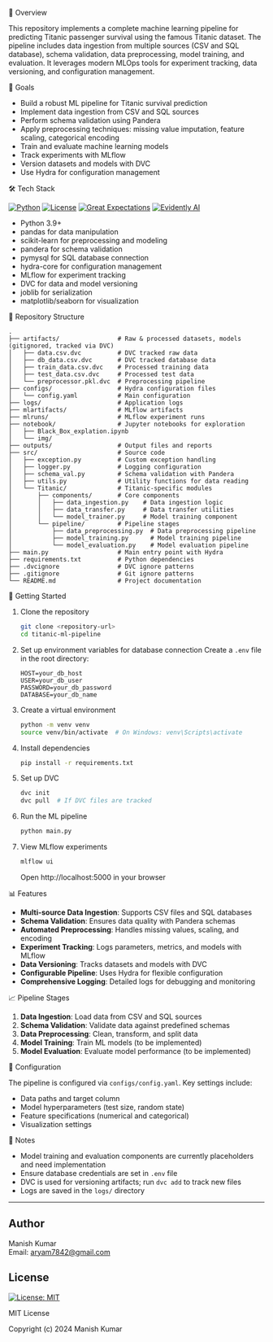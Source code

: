 📌 Overview

This repository implements a complete machine learning pipeline for predicting Titanic passenger survival using the famous Titanic dataset. The pipeline includes data ingestion from multiple sources (CSV and SQL database), schema validation, data preprocessing, model training, and evaluation. It leverages modern MLOps tools for experiment tracking, data versioning, and configuration management.

🎯 Goals

- Build a robust ML pipeline for Titanic survival prediction
- Implement data ingestion from CSV and SQL sources
- Perform schema validation using Pandera
- Apply preprocessing techniques: missing value imputation, feature scaling, categorical encoding
- Train and evaluate machine learning models
- Track experiments with MLflow
- Version datasets and models with DVC
- Use Hydra for configuration management

🛠️ Tech Stack

[![Python](https://img.shields.io/badge/Python-3.9+-blue.svg)](https://www.python.org/)
[![License](https://img.shields.io/badge/License-MIT-green.svg)](LICENSE)
[![Great Expectations](https://img.shields.io/badge/Great%20Expectations-0.17+-orange.svg)](https://greatexpectations.io/)
[![Evidently AI](https://img.shields.io/badge/Evidently%20AI-0.2+-purple.svg)](https://www.evidentlyai.com/)

- Python 3.9+
- pandas for data manipulation
- scikit-learn for preprocessing and modeling
- pandera for schema validation
- pymysql for SQL database connection
- hydra-core for configuration management
- MLflow for experiment tracking
- DVC for data and model versioning
- joblib for serialization
- matplotlib/seaborn for visualization

📂 Repository Structure

```
.
├── artifacts/                # Raw & processed datasets, models (gitignored, tracked via DVC)
│   ├── data.csv.dvc          # DVC tracked raw data
│   ├── db_data.csv.dvc       # DVC tracked database data
│   ├── train_data.csv.dvc    # Processed training data
│   ├── test_data.csv.dvc     # Processed test data
│   └── preprocessor.pkl.dvc  # Preprocessing pipeline
├── configs/                  # Hydra configuration files
│   └── config.yaml           # Main configuration
├── logs/                     # Application logs
├── mlartifacts/              # MLflow artifacts
├── mlruns/                   # MLflow experiment runs
├── notebook/                 # Jupyter notebooks for exploration
│   ├── Black_Box_explation.ipynb
│   └── img/
├── outputs/                  # Output files and reports
├── src/                      # Source code
│   ├── exception.py          # Custom exception handling
│   ├── logger.py             # Logging configuration
│   ├── schema_val.py         # Schema validation with Pandera
│   ├── utils.py              # Utility functions for data reading
│   └── Titanic/              # Titanic-specific modules
│       ├── components/       # Core components
│       │   ├── data_ingestion.py    # Data ingestion logic
│       │   ├── data_transfer.py     # Data transfer utilities
│       │   └── model_trainer.py     # Model training component
│       └── pipeline/         # Pipeline stages
│           ├── data_preprocessing.py  # Data preprocessing pipeline
│           ├── model_training.py      # Model training pipeline
│           └── model_evaluation.py    # Model evaluation pipeline
├── main.py                   # Main entry point with Hydra
├── requirements.txt          # Python dependencies
├── .dvcignore                # DVC ignore patterns
├── .gitignore                # Git ignore patterns
└── README.md                 # Project documentation
```

🚀 Getting Started

1. Clone the repository
   ```bash
   git clone <repository-url>
   cd titanic-ml-pipeline
   ```

2. Set up environment variables for database connection
   Create a `.env` file in the root directory:
   ```
   HOST=your_db_host
   USER=your_db_user
   PASSWORD=your_db_password
   DATABASE=your_db_name
   ```

3. Create a virtual environment
   ```bash
   python -m venv venv
   source venv/bin/activate  # On Windows: venv\Scripts\activate
   ```

4. Install dependencies
   ```bash
   pip install -r requirements.txt
   ```

5. Set up DVC
   ```bash
   dvc init
   dvc pull  # If DVC files are tracked
   ```

6. Run the ML pipeline
   ```bash
   python main.py
   ```

7. View MLflow experiments
   ```bash
   mlflow ui
   ```
   Open http://localhost:5000 in your browser


📊 Features

- **Multi-source Data Ingestion**: Supports CSV files and SQL databases
- **Schema Validation**: Ensures data quality with Pandera schemas
- **Automated Preprocessing**: Handles missing values, scaling, and encoding
- **Experiment Tracking**: Logs parameters, metrics, and models with MLflow
- **Data Versioning**: Tracks datasets and models with DVC
- **Configurable Pipeline**: Uses Hydra for flexible configuration
- **Comprehensive Logging**: Detailed logs for debugging and monitoring

📈 Pipeline Stages

1. **Data Ingestion**: Load data from CSV and SQL sources
2. **Schema Validation**: Validate data against predefined schemas
3. **Data Preprocessing**: Clean, transform, and split data
4. **Model Training**: Train ML models (to be implemented)
5. **Model Evaluation**: Evaluate model performance (to be implemented)

🔧 Configuration

The pipeline is configured via `configs/config.yaml`. Key settings include:
- Data paths and target column
- Model hyperparameters (test size, random state)
- Feature specifications (numerical and categorical)
- Visualization settings

📝 Notes

- Model training and evaluation components are currently placeholders and need implementation
- Ensure database credentials are set in `.env` file
- DVC is used for versioning artifacts; run `dvc add` to track new files
- Logs are saved in the `logs/` directory

---

## Author

Manish Kumar  
Email: aryam7842@gmail.com

## License

[![License: MIT](https://img.shields.io/badge/License-MIT-yellow.svg)](LICENSE)

MIT License

Copyright (c) 2024 Manish Kumar

